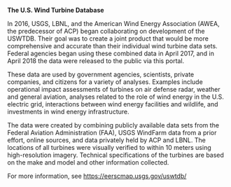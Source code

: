 **The U.S. Wind Turbine Database**

In 2016, USGS, LBNL, and the American Wind Energy Association (AWEA, the predecessor of ACP) began collaborating on development of the USWTDB. Their goal was to create a joint product that would be more comprehensive and accurate than their individual wind turbine data sets. Federal agencies began using these combined data in April 2017, and in April 2018 the data were released to the public via this portal.

These data are used by government agencies, scientists, private companies, and citizens for a variety of analyses. Examples include operational impact assessments of turbines on air defense radar, weather and general aviation, analyses related to the role of wind energy in the U.S. electric grid, interactions between wind energy facilities and wildlife, and investments in wind energy infrastructure.

The data were created by combining publicly available data sets from the Federal Aviation Administration (FAA), USGS WindFarm data from a prior effort, online sources, and data privately held by ACP and LBNL. The locations of all turbines were visually verified to within 10 meters using high-resolution imagery. Technical specifications of the turbines are based on the make and model and other information collected.

For more information, see https://eerscmap.usgs.gov/uswtdb/
